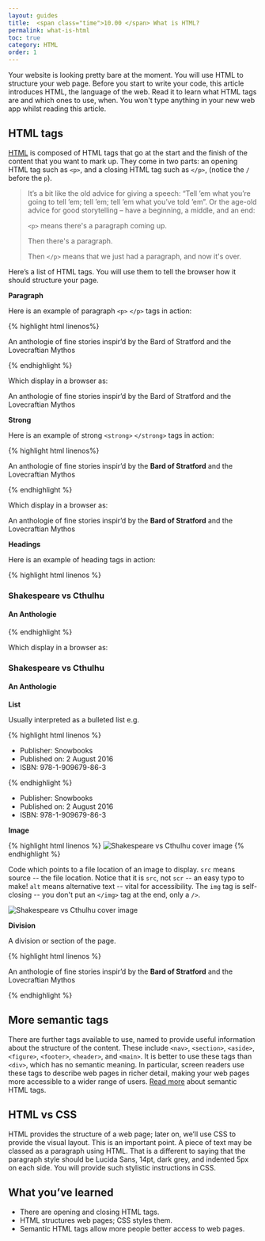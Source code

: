 ```yaml
---
layout: guides
title:  <span class="time">10.00 </span> What is HTML?
permalink: what-is-html
toc: true
category: HTML
order: 1
---
```


<!-- <span class="tag tag--draft">Not started</span> -->
<!-- <span class="tag tag--progress">In progress</span> -->
<!-- <span class="tag tag--review">Ready for review</span> -->
<!-- <span class="tag tag--approved">Approved</span> -->

<p class="content__abstract">
  Your website is looking pretty bare at the moment. You will use HTML to structure your web page. Before you start to write your code, this article introduces HTML, the language of the web. Read it to learn what HTML tags are and which ones to use, when. You won't type anything in your new web app whilst reading this article.
</p>


## HTML tags
[HTML](glossary#html) is composed of HTML tags that go at the start and the finish of the content that you want to mark up. They come in two parts: an opening HTML tag such as `<p>`, and a closing HTML tag such as `</p>`, (notice the `/` before the `p`).

> It’s a bit like the old advice for giving a speech: “Tell ’em what you’re going to tell ’em; tell ’em; tell ’em what you’ve told ’em”. Or the age-old advice for good storytelling – have a beginning, a middle, and an end:
>
>`<p>` means there's a paragraph coming up.
>
>Then there's a paragraph.
>
>Then `</p>` means that we just had a paragraph, and now it's over.

Here’s a list of HTML tags. You will use them to tell the browser how it should structure your page.

**Paragraph**

Here is an example of paragraph `<p>` `</p>` tags in action:

{% highlight html linenos%}
  <p>
    An anthologie of fine stories
    inspir’d by the Bard of Stratford and the Lovecraftian Mythos
  </p>
{% endhighlight %}

Which display in a browser as:

<div class="display-box">
  <p class="display">
    An anthologie of fine stories
    inspir’d by the Bard of Stratford
    and the Lovecraftian Mythos
  </p>
</div>

**Strong**

Here is an example of strong `<strong>` `</strong>` tags in action:

{% highlight html linenos%}
  <p>
    An anthologie of fine stories
    inspir’d by the <strong>Bard of Stratford</strong>
    and the Lovecraftian Mythos
  </p>
{% endhighlight %}

Which display in a browser as:

<div class="display-box">
  <p class="display">
    An anthologie of fine stories
    inspir’d by the <strong>Bard of Stratford</strong>
    and the Lovecraftian Mythos
  </p>
</div>

**Headings**

Here is an example of heading tags in action:

{% highlight html linenos %}
  <h3>Shakespeare vs Cthulhu</h3>
  <h4>An Anthologie</h4>
{% endhighlight %}

Which display in a browser as:

<div class="display-box">
  <div class="display">
    <h3>Shakespeare vs Cthulhu</h3>
    <h4>An Anthologie</h4>
  </div>
</div>

**List**

Usually interpreted as a bulleted list e.g.

{% highlight html linenos %}
  <ul>
    <li>Publisher: Snowbooks</li>
    <li>Published on: 2 August 2016</li>
    <li>ISBN: 978-1-909679-86-3</li>
  </ul>
{% endhighlight %}

<div class="display-box">
  <div class="display">
    <ul>
      <li>Publisher: Snowbooks</li>
      <li>Published on: 2 August 2016</li>
      <li>ISBN: 978-1-909679-86-3</li>
    </ul>
  </div>
</div>

**Image**

{% highlight html linenos %}
<img src='/assets/images/cover.png' alt='Shakespeare vs Cthulhu cover image' />
{% endhighlight %}

Code which points to a file location of an image to display. `src` means source -- the file location. Notice that it is `src`, not `scr` -- an easy typo to make! `alt` means alternative text -- vital for accessibility. The `img` tag is self-closing -- you don't put an `</img>` tag at the end, only a `/>`.

<div class="display-box">
  <div class="display">
     <img src='/assets/images/cover.png' alt='Shakespeare vs Cthulhu cover image' />
  </div>
</div>


**Division**

A division or section of the page.

{% highlight html linenos %}
  <div>
    <p>
      An anthologie of fine stories inspir’d
      by the <strong>Bard of Stratford</strong> and the Lovecraftian Mythos
    </p>
  </div>
{% endhighlight %}

## More semantic tags

There are further tags available to use, named to provide useful information about the structure of the content. These include `<nav>`, `<section>`, `<aside>`, `<figure>`, `<footer>`, `<header>`, and `<main>`. It is better to use these tags than `<div>`, which has no semantic meaning. In particular, screen readers use these tags to describe web pages in richer detail, making your web pages more accessible to a wider range of users. [Read more](https://guide.freecodecamp.org/html/html5-semantic-elements/) about semantic HTML tags.


## HTML vs CSS
HTML provides the structure of a web page; later on, we’ll use CSS to provide the visual layout. This is an important point. A piece of text may be classed as a paragraph using HTML. That is a different to saying that the paragraph style should be Lucida Sans, 14pt, dark grey, and indented 5px on each side. You will provide such stylistic instructions in CSS.

## What you’ve learned

* There are opening and closing HTML tags.
* HTML structures web pages; CSS styles them.
* Semantic HTML tags allow more people better access to web pages.
